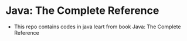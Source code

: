 # Java: The Complete Reference
- This repo contains codes in java leart from book Java: The Complete Reference
